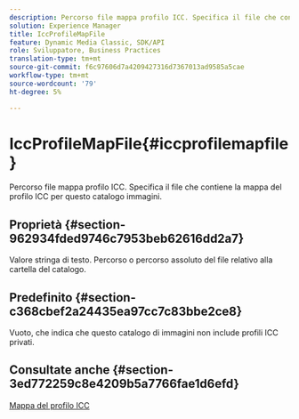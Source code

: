 ```yaml
---
description: Percorso file mappa profilo ICC. Specifica il file che contiene la mappa del profilo ICC per questo catalogo immagini.
solution: Experience Manager
title: IccProfileMapFile
feature: Dynamic Media Classic, SDK/API
role: Sviluppatore, Business Practices
translation-type: tm+mt
source-git-commit: f6c97606d7a4209427316d7367013ad9585a5cae
workflow-type: tm+mt
source-wordcount: '79'
ht-degree: 5%

---
```



# IccProfileMapFile{#iccprofilemapfile}

Percorso file mappa profilo ICC. Specifica il file che contiene la mappa del profilo ICC per questo catalogo immagini.

## Proprietà {#section-962934fded9746c7953beb62616dd2a7}

Valore stringa di testo. Percorso o percorso assoluto del file relativo alla cartella del catalogo.

## Predefinito {#section-c368cbef2a24435ea97cc7c83bbe2ce8}

Vuoto, che indica che questo catalogo di immagini non include profili ICC privati.

## Consultate anche {#section-3ed772259c8e4209b5a7766fae1d6efd}

[Mappa del profilo ICC](../../../../../is-api/image-catalog/image-serving-api-ref/c-image-catalog-reference/c-icc-profile-map-reference/c-icc-profile-map-reference.md#concept-57b9148ce55249cd825cb7ee19ed057c)
